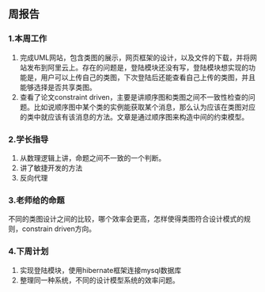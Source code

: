 ## 周报告
### 1.本周工作
1. 完成UML网站，包含类图的展示，网页框架的设计，以及文件的下载，并将网站发布到阿里云上。存在的问题是，登陆模块还没有写，登陆模块想实现的功能是，用户可以上传自己的类图，下次登陆后还能查看自己上传的类图，并且能够选择是否共享类图。
2. 查看了论文constraint driven，主要是讲顺序图和类图之间不一致性检查的问题。比如说顺序图中某个类的实例能获取某个消息，那么认为应该在类图对应的类中就应该有该消息的方法。文章是通过顺序图来构造中间的约束模型。
### 2.学长指导
1. 从数理逻辑上讲，命题之间不一致的一个判断。
2. 讲了敏捷开发的方法
3. 反向代理
### 3.老师给的命题
不同的类图设计之间的比较，哪个效率会更高，怎样使得类图符合设计模式的规则，constrain driven方向。
### 4.下周计划
1. 实现登陆模块，使用hibernate框架连接mysql数据库
2. 整理同一种系统，不同的设计模型系统的效率问题。